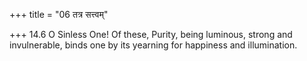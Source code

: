 +++
title = "06 तत्र सत्त्वम्"

+++
14.6 O Sinless One! Of these, Purity, being luminous, strong and
invulnerable, binds one by its yearning for happiness and illumination.
